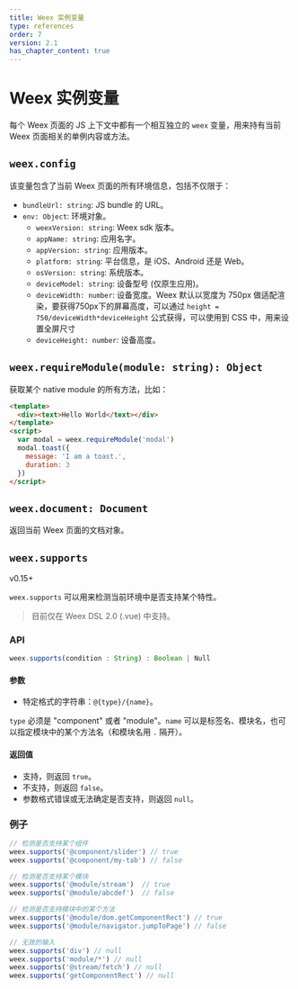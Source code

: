 ```yaml
---
title: Weex 实例变量
type: references
order: 7
version: 2.1
has_chapter_content: true
---
```


# Weex 实例变量

每个 Weex 页面的 JS 上下文中都有一个相互独立的 `weex` 变量，用来持有当前 Weex 页面相关的单例内容或方法。

## `weex.config`

该变量包含了当前 Weex 页面的所有环境信息，包括不仅限于：

* `bundleUrl: string`: JS bundle 的 URL。
* `env: Object`: 环境对象。
    * `weexVersion: string`: Weex sdk 版本。
    * `appName: string`: 应用名字。
    * `appVersion: string`: 应用版本。
    * `platform: string`: 平台信息，是 iOS、Android 还是 Web。
    * `osVersion: string`: 系统版本。
    * `deviceModel: string`: 设备型号 (仅原生应用)。
    * `deviceWidth: number`: 设备宽度。Weex 默认以宽度为 750px 做适配渲染，要获得750px下的屏幕高度，可以通过 `height = 750/deviceWidth*deviceHeight`  公式获得，可以使用到 CSS 中，用来设置全屏尺寸
    * `deviceHeight: number`: 设备高度。

## `weex.requireModule(module: string): Object`

获取某个 native module 的所有方法，比如：

```html
<template>
  <div><text>Hello World</text></div>
</template>
<script>
  var modal = weex.requireModule('modal')
  modal.toast({
    message: 'I am a toast.',
    duration: 3
  })
</script>
```

## `weex.document: Document`

返回当前 Weex 页面的文档对象。

## `weex.supports`

<span class="weex-version">v0.15+</span>

`weex.supports` 可以用来检测当前环境中是否支持某个特性。

> 目前仅在 Weex DSL 2.0 (.vue) 中支持。

### API

```js
weex.supports(condition : String) : Boolean | Null
```

#### 参数

+ 特定格式的字符串：`@{type}/{name}`。

`type` 必须是 "component" 或者 "module"。`name` 可以是标签名、模块名，也可以指定模块中的某个方法名（和模块名用 `.` 隔开）。

#### 返回值

+ 支持，则返回 `true`。
+ 不支持，则返回 `false`。
+ 参数格式错误或无法确定是否支持，则返回 `null`。

### 例子

```js
// 检测是否支持某个组件
weex.supports('@component/slider') // true
weex.supports('@component/my-tab') // false

// 检测是否支持某个模块
weex.supports('@module/stream')  // true
weex.supports('@module/abcdef')  // false

// 检测是否支持模块中的某个方法
weex.supports('@module/dom.getComponentRect') // true
weex.supports('@module/navigator.jumpToPage') // false

// 无效的输入
weex.supports('div') // null
weex.supports('module/*') // null
weex.supports('@stream/fetch') // null
weex.supports('getComponentRect') // null
```
